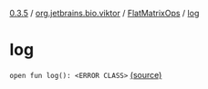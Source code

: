 [0.3.5](../../index.md) / [org.jetbrains.bio.viktor](../index.md) / [FlatMatrixOps](index.md) / [log](.)

# log

`open fun log(): <ERROR CLASS>` [(source)](https://github.com/JetBrains-Research/viktor/blob/0.3.5/src/main/kotlin/org/jetbrains/bio/viktor/StridedMatrix.kt#L108)